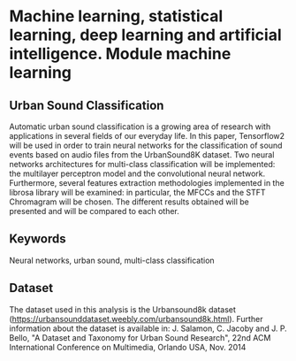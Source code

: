 # Machine learning, statistical learning, deep learning and artificial intelligence. Module machine learning
## Urban Sound Classification
Automatic urban sound classification is a growing area of research with applications in several fields of our everyday life. In this paper, Tensorflow2 will be used in order to train neural networks for the classification of sound events based on audio files from the UrbanSound8K dataset.
Two neural networks architectures for multi-class classification will be implemented: the multilayer perceptron model and the convolutional neural network. Furthermore, several features extraction methodologies implemented in the librosa library will be examined: in particular, the MFCCs and the STFT Chromagram will be chosen. The different results obtained will be presented and will be compared to each other.

## Keywords
Neural networks, urban sound, multi-class classification
## Dataset
The dataset used in this analysis is the Urbansound8k dataset (https://urbansounddataset.weebly.com/urbansound8k.html). Further information about the dataset is available in: J. Salamon, C. Jacoby and J. P. Bello, "A Dataset and Taxonomy for Urban Sound Research", 22nd ACM International Conference on Multimedia, Orlando USA, Nov. 2014
